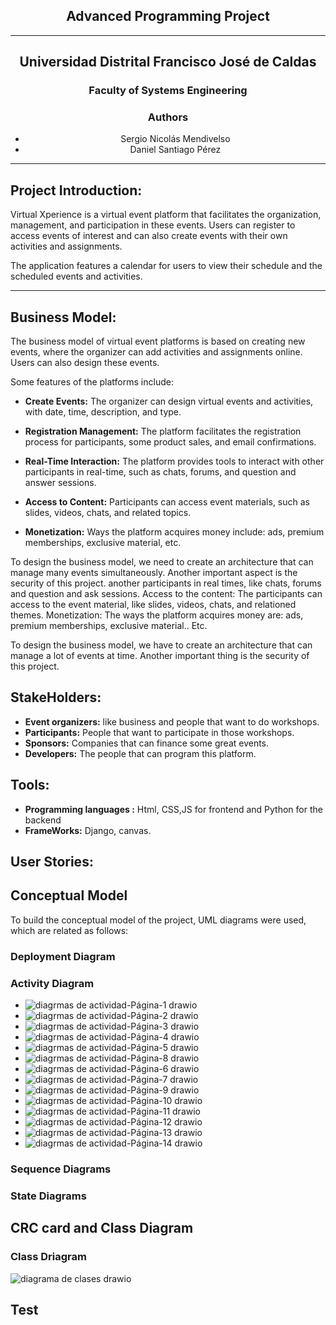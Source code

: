 
## <div align="center">Advanced Programming Project</div>

---

## <div align="center">Universidad Distrital Francisco José de Caldas</div>

### <div align="center">Faculty of Systems Engineering</div>

### <div align="center">Authors</div>
- <div align="center">Sergio Nicolás Mendivelso</div>
- <div align="center">Daniel Santiago Pérez</div>

---

## Project Introduction:

Virtual Xperience is a virtual event platform that facilitates the organization, management, and participation in these events. Users can register to access events of interest and can also create events with their own activities and assignments.

The application features a calendar for users to view their schedule and the scheduled events and activities.

---

## Business Model:

The business model of virtual event platforms is based on creating new events, where the organizer can add activities and assignments online. Users can also design these events.

Some features of the platforms include:

- **Create Events:** The organizer can design virtual events and activities, with date, time, description, and type.
  
- **Registration Management:** The platform facilitates the registration process for participants, some product sales, and email confirmations.

- **Real-Time Interaction:** The platform provides tools to interact with other participants in real-time, such as chats, forums, and question and answer sessions.

- **Access to Content:** Participants can access event materials, such as slides, videos, chats, and related topics.

- **Monetization:** Ways the platform acquires money include: ads, premium memberships, exclusive material, etc.

To design the business model, we need to create an architecture that can manage many events simultaneously. Another important aspect is the security of this project.
another participants in real times, like chats, forums and question and ask sessions.
Access to the content: The participants can access to the event material, like slides, videos, chats, and relationed themes.
Monetization: The ways the platform acquires money are: ads, premium memberships, exclusive material.. Etc.

To design the business model, we have to create an architecture that can manage a lot of events at time. Another important thing is the security of this project.

## StakeHolders:

- **Event organizers:** like business and people that want to do workshops.
- **Participants:** People that want to participate in those workshops.
- **Sponsors:** Companies that can finance some great events.
- **Developers:** The people that can program this platform.


## Tools:

- **Programming languages :** Html, CSS,JS for frontend and Python for the backend
- **FrameWorks:** Django, canvas.
## User Stories: 


## Conceptual Model 
To build the conceptual model of the project, UML diagrams were used, which are related as follows:
### Deployment Diagram 

### Activity Diagram 

- ![diagrmas de actividad-Página-1 drawio](https://github.com/dspm2212/advanced-programing-ud/assets/151273348/ec1f85ec-67af-470d-8fa8-928d038f1c22)
- ![diagrmas de actividad-Página-2 drawio](https://github.com/dspm2212/advanced-programing-ud/assets/151273348/0d1cb25b-4fa4-4b7a-ae02-806910be2354)
- ![diagrmas de actividad-Página-3 drawio](https://github.com/dspm2212/advanced-programing-ud/assets/151273348/7edc83b6-eb49-4458-9439-ba670d6762a3)
- ![diagrmas de actividad-Página-4 drawio](https://github.com/dspm2212/advanced-programing-ud/assets/151273348/d743ec0a-8577-47dc-9ec2-01bea3643ba9)
- ![diagrmas de actividad-Página-5 drawio](https://github.com/dspm2212/advanced-programing-ud/assets/151273348/7c7166ef-f192-41bc-a762-c2ea45fc5c86)
- ![diagrmas de actividad-Página-8 drawio](https://github.com/dspm2212/advanced-programing-ud/assets/151273348/79501957-e857-4773-a953-7742ad97e16e)
- ![diagrmas de actividad-Página-6 drawio](https://github.com/dspm2212/advanced-programing-ud/assets/151273348/6719c07a-61eb-49f9-a1aa-97bbc0783d8a)
- ![diagrmas de actividad-Página-7 drawio](https://github.com/dspm2212/advanced-programing-ud/assets/151273348/a558d32b-c0cb-4f98-b951-a454b18a6bc0)
- ![diagrmas de actividad-Página-9 drawio](https://github.com/dspm2212/advanced-programing-ud/assets/151273348/e0989827-18d2-49af-8455-2f345735ba83)
- ![diagrmas de actividad-Página-10 drawio](https://github.com/dspm2212/advanced-programing-ud/assets/151273348/7537cdd4-87fa-453d-a875-4c2077915f33)
- ![diagrmas de actividad-Página-11 drawio](https://github.com/dspm2212/advanced-programing-ud/assets/151273348/d2205b4d-dd44-4cdd-9301-b14d5b8a5950)
- ![diagrmas de actividad-Página-12 drawio](https://github.com/dspm2212/advanced-programing-ud/assets/151273348/64ccde38-0164-4d64-9174-66fc8148609a)
- ![diagrmas de actividad-Página-13 drawio](https://github.com/dspm2212/advanced-programing-ud/assets/151273348/b866928a-e244-4900-b201-b091e807ac14)
- ![diagrmas de actividad-Página-14 drawio](https://github.com/dspm2212/advanced-programing-ud/assets/151273348/8f326e8e-fa71-4758-98be-47799982e7ab)



### Sequence Diagrams

### State Diagrams 

## CRC card and Class Diagram 

### Class Driagram 

![diagrama de clases drawio](https://github.com/dspm2212/advanced-programing-ud/assets/151273348/c4a6cfa6-6047-4017-b1ef-827b808e8d96)


## Test


